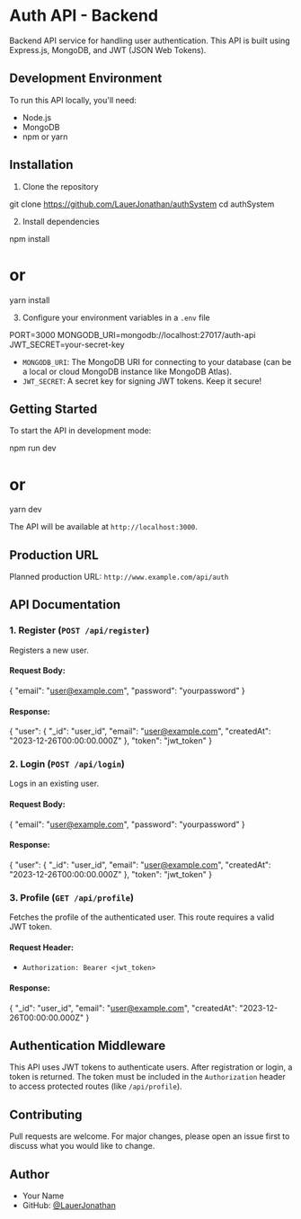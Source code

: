 # Auth API - Backend

Backend API service for handling user authentication. This API is built using Express.js, MongoDB, and JWT (JSON Web Tokens).

## Development Environment

To run this API locally, you'll need:

- Node.js
- MongoDB
- npm or yarn

## Installation

1. Clone the repository

git clone https://github.com/LauerJonathan/authSystem
cd authSystem

2. Install dependencies

npm install
# or
yarn install

3. Configure your environment variables in a `.env` file

PORT=3000
MONGODB_URI=mongodb://localhost:27017/auth-api
JWT_SECRET=your-secret-key

- `MONGODB_URI`: The MongoDB URI for connecting to your database (can be a local or cloud MongoDB instance like MongoDB Atlas).
- `JWT_SECRET`: A secret key for signing JWT tokens. Keep it secure!

## Getting Started

To start the API in development mode:

npm run dev
# or
yarn dev

The API will be available at `http://localhost:3000`.

## Production URL

Planned production URL: `http://www.example.com/api/auth`

## API Documentation

### 1. **Register** (`POST /api/register`)

Registers a new user.

#### Request Body:
{
  "email": "user@example.com",
  "password": "yourpassword"
}

#### Response:
{
  "user": {
    "_id": "user_id",
    "email": "user@example.com",
    "createdAt": "2023-12-26T00:00:00.000Z"
  },
  "token": "jwt_token"
}

### 2. **Login** (`POST /api/login`)

Logs in an existing user.

#### Request Body:
{
  "email": "user@example.com",
  "password": "yourpassword"
}

#### Response:
{
  "user": {
    "_id": "user_id",
    "email": "user@example.com",
    "createdAt": "2023-12-26T00:00:00.000Z"
  },
  "token": "jwt_token"
}

### 3. **Profile** (`GET /api/profile`)

Fetches the profile of the authenticated user. This route requires a valid JWT token.

#### Request Header:
- `Authorization: Bearer <jwt_token>`

#### Response:
{
  "_id": "user_id",
  "email": "user@example.com",
  "createdAt": "2023-12-26T00:00:00.000Z"
}

## Authentication Middleware

This API uses JWT tokens to authenticate users. After registration or login, a token is returned. The token must be included in the `Authorization` header to access protected routes (like `/api/profile`).

## Contributing

Pull requests are welcome. For major changes, please open an issue first to discuss what you would like to change.

## Author

- Your Name
- GitHub: [@LauerJonathan](https://github.com/LauerJonathan)